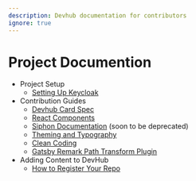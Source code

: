 ```yaml
---
description: Devhub documentation for contributors
ignore: true
---
```

# Project Documention
- Project Setup
    - [Setting Up Keycloak](./keycloakSetup.md)
- Contribution Guides
    - [Devhub Card Spec](./devhubCardSpec.md)
    - [React Components](./components.md)
    - [Siphon Documentation](./siphon.md) (soon to be deprecated)
    - [Theming and Typography](./typography-theming.md)
    - [Clean Coding](./blog/clean-coding.md)
    - [Gatsby Remark Path Transform Plugin](./gatsby-custom-plugins/gatsby-remark-path-transform.md)
- Adding Content to DevHub
    - [How to Register Your Repo](./registry.md)
